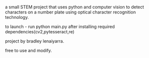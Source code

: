 a small STEM project that uses python and computer vision to detect characters on a number plate using optical character recognition technology.

to launch - run python main.py after installing required dependencies(cv2,pytesseract,re)

project by bradley lenaiyarra.

free to use and modify.
